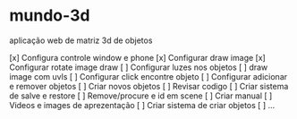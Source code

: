 # mundo-3d
aplicação web de matriz 3d de objetos




  [x] Configura controle window e phone
  [x] Configurar draw image
  [x] Configurar rotate image draw
  [ ] Configurar luzes nos objetos
  [ ] draw image com uvls
  [ ] Configurar click encontre objeto
  [ ] Configurar adicionar e remover objetos
  [ ] Criar novos objetos
  [ ] Revisar codigo
  [ ] Criar sistema de salve e restore
  [ ] Remove/procure e id em scene
  [ ] Criar manual 
  [ ] Videos e images de aprezentação
  [ ] Criar sistema de criar objetos
  [ ] ...
